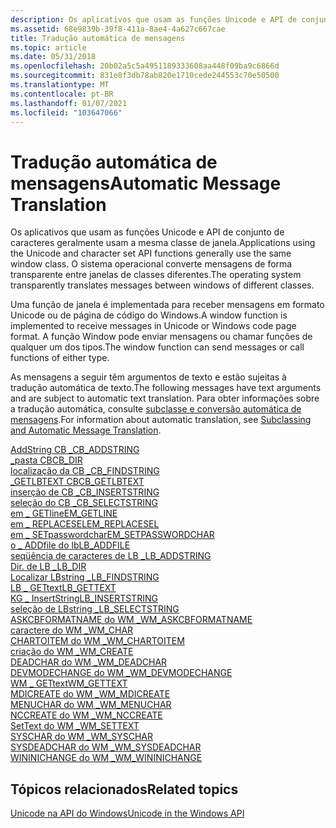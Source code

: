 ```yaml
---
description: Os aplicativos que usam as funções Unicode e API de conjunto de caracteres geralmente usam a mesma classe de janela. O sistema operacional converte mensagens de forma transparente entre janelas de classes diferentes.
ms.assetid: 68e9839b-39f8-411a-8ae4-4a627c667cae
title: Tradução automática de mensagens
ms.topic: article
ms.date: 05/31/2018
ms.openlocfilehash: 20b02a5c5a4951189333608aa448f09ba9c6866d
ms.sourcegitcommit: 831e8f3db78ab820e1710cede244553c70e50500
ms.translationtype: MT
ms.contentlocale: pt-BR
ms.lasthandoff: 01/07/2021
ms.locfileid: "103647066"
---
```

# <a name="automatic-message-translation"></a><span data-ttu-id="2f71d-104">Tradução automática de mensagens</span><span class="sxs-lookup"><span data-stu-id="2f71d-104">Automatic Message Translation</span></span>

<span data-ttu-id="2f71d-105">Os aplicativos que usam as funções Unicode e API de conjunto de caracteres geralmente usam a mesma classe de janela.</span><span class="sxs-lookup"><span data-stu-id="2f71d-105">Applications using the Unicode and character set API functions generally use the same window class.</span></span> <span data-ttu-id="2f71d-106">O sistema operacional converte mensagens de forma transparente entre janelas de classes diferentes.</span><span class="sxs-lookup"><span data-stu-id="2f71d-106">The operating system transparently translates messages between windows of different classes.</span></span>

<span data-ttu-id="2f71d-107">Uma função de janela é implementada para receber mensagens em formato Unicode ou de página de código do Windows.</span><span class="sxs-lookup"><span data-stu-id="2f71d-107">A window function is implemented to receive messages in Unicode or Windows code page format.</span></span> <span data-ttu-id="2f71d-108">A função Window pode enviar mensagens ou chamar funções de qualquer um dos tipos.</span><span class="sxs-lookup"><span data-stu-id="2f71d-108">The window function can send messages or call functions of either type.</span></span>

<span data-ttu-id="2f71d-109">As mensagens a seguir têm argumentos de texto e estão sujeitas à tradução automática de texto.</span><span class="sxs-lookup"><span data-stu-id="2f71d-109">The following messages have text arguments and are subject to automatic text translation.</span></span> <span data-ttu-id="2f71d-110">Para obter informações sobre a tradução automática, consulte [subclasse e conversão automática de mensagens](subclassing-and-automatic-message-translation.md).</span><span class="sxs-lookup"><span data-stu-id="2f71d-110">For information about automatic translation, see [Subclassing and Automatic Message Translation](subclassing-and-automatic-message-translation.md).</span></span>

<dl>

[<span data-ttu-id="2f71d-111">AddString CB \_</span><span class="sxs-lookup"><span data-stu-id="2f71d-111">CB\_ADDSTRING</span></span>](../controls/cb-addstring.md)  
[<span data-ttu-id="2f71d-112">\_pasta CB</span><span class="sxs-lookup"><span data-stu-id="2f71d-112">CB\_DIR</span></span>](../controls/cb-dir.md)  
[<span data-ttu-id="2f71d-113">localização da CB \_</span><span class="sxs-lookup"><span data-stu-id="2f71d-113">CB\_FINDSTRING</span></span>](../controls/cb-findstring.md)  
[<span data-ttu-id="2f71d-114">\_GETLBTEXT CB</span><span class="sxs-lookup"><span data-stu-id="2f71d-114">CB\_GETLBTEXT</span></span>](../controls/cb-getlbtext.md)  
[<span data-ttu-id="2f71d-115">inserção de CB \_</span><span class="sxs-lookup"><span data-stu-id="2f71d-115">CB\_INSERTSTRING</span></span>](../controls/cb-insertstring.md)  
[<span data-ttu-id="2f71d-116">seleção do CB \_</span><span class="sxs-lookup"><span data-stu-id="2f71d-116">CB\_SELECTSTRING</span></span>](../controls/cb-selectstring.md)  
[<span data-ttu-id="2f71d-117">em \_ GETline</span><span class="sxs-lookup"><span data-stu-id="2f71d-117">EM\_GETLINE</span></span>](../controls/em-getline.md)  
[<span data-ttu-id="2f71d-118">em \_ REPLACESEL</span><span class="sxs-lookup"><span data-stu-id="2f71d-118">EM\_REPLACESEL</span></span>](../controls/em-replacesel.md)  
[<span data-ttu-id="2f71d-119">em \_ SETpasswordchar</span><span class="sxs-lookup"><span data-stu-id="2f71d-119">EM\_SETPASSWORDCHAR</span></span>](../controls/em-setpasswordchar.md)  
[<span data-ttu-id="2f71d-120">o \_ ADDfile do lb</span><span class="sxs-lookup"><span data-stu-id="2f71d-120">LB\_ADDFILE</span></span>](../controls/lb-addfile.md)  
[<span data-ttu-id="2f71d-121">seqüência de caracteres de LB \_</span><span class="sxs-lookup"><span data-stu-id="2f71d-121">LB\_ADDSTRING</span></span>](../controls/lb-addstring.md)  
[<span data-ttu-id="2f71d-122">Dir. de LB \_</span><span class="sxs-lookup"><span data-stu-id="2f71d-122">LB\_DIR</span></span>](../controls/lb-dir.md)  
[<span data-ttu-id="2f71d-123">Localizar LBstring \_</span><span class="sxs-lookup"><span data-stu-id="2f71d-123">LB\_FINDSTRING</span></span>](../controls/lb-findstring.md)  
[<span data-ttu-id="2f71d-124">LB \_ GETtext</span><span class="sxs-lookup"><span data-stu-id="2f71d-124">LB\_GETTEXT</span></span>](../controls/lb-gettext.md)  
[<span data-ttu-id="2f71d-125">KG \_ InsertString</span><span class="sxs-lookup"><span data-stu-id="2f71d-125">LB\_INSERTSTRING</span></span>](../controls/lb-insertstring.md)  
[<span data-ttu-id="2f71d-126">seleção de LBstring \_</span><span class="sxs-lookup"><span data-stu-id="2f71d-126">LB\_SELECTSTRING</span></span>](../controls/lb-selectstring.md)  
[<span data-ttu-id="2f71d-127">ASKCBFORMATNAME do WM \_</span><span class="sxs-lookup"><span data-stu-id="2f71d-127">WM\_ASKCBFORMATNAME</span></span>](../dataxchg/wm-askcbformatname.md)  
[<span data-ttu-id="2f71d-128">caractere do WM \_</span><span class="sxs-lookup"><span data-stu-id="2f71d-128">WM\_CHAR</span></span>](../inputdev/wm-char.md)  
[<span data-ttu-id="2f71d-129">CHARTOITEM do WM \_</span><span class="sxs-lookup"><span data-stu-id="2f71d-129">WM\_CHARTOITEM</span></span>](../controls/wm-chartoitem.md)  
[<span data-ttu-id="2f71d-130">criação do WM \_</span><span class="sxs-lookup"><span data-stu-id="2f71d-130">WM\_CREATE</span></span>](../winmsg/wm-create.md)  
[<span data-ttu-id="2f71d-131">DEADCHAR do WM \_</span><span class="sxs-lookup"><span data-stu-id="2f71d-131">WM\_DEADCHAR</span></span>](../inputdev/wm-deadchar.md)  
[<span data-ttu-id="2f71d-132">DEVMODECHANGE do WM \_</span><span class="sxs-lookup"><span data-stu-id="2f71d-132">WM\_DEVMODECHANGE</span></span>](../gdi/wm-devmodechange.md)  
[<span data-ttu-id="2f71d-133">WM \_ GETtext</span><span class="sxs-lookup"><span data-stu-id="2f71d-133">WM\_GETTEXT</span></span>](../winmsg/wm-gettext.md)  
[<span data-ttu-id="2f71d-134">MDICREATE do WM \_</span><span class="sxs-lookup"><span data-stu-id="2f71d-134">WM\_MDICREATE</span></span>](../winmsg/wm-mdicreate.md)  
[<span data-ttu-id="2f71d-135">MENUCHAR do WM \_</span><span class="sxs-lookup"><span data-stu-id="2f71d-135">WM\_MENUCHAR</span></span>](../menurc/wm-menuchar.md)  
[<span data-ttu-id="2f71d-136">NCCREATE do WM \_</span><span class="sxs-lookup"><span data-stu-id="2f71d-136">WM\_NCCREATE</span></span>](../winmsg/wm-nccreate.md)  
[<span data-ttu-id="2f71d-137">SetText do WM \_</span><span class="sxs-lookup"><span data-stu-id="2f71d-137">WM\_SETTEXT</span></span>](../winmsg/wm-settext.md)  
[<span data-ttu-id="2f71d-138">SYSCHAR do WM \_</span><span class="sxs-lookup"><span data-stu-id="2f71d-138">WM\_SYSCHAR</span></span>](../menurc/wm-syschar.md)  
[<span data-ttu-id="2f71d-139">SYSDEADCHAR do WM \_</span><span class="sxs-lookup"><span data-stu-id="2f71d-139">WM\_SYSDEADCHAR</span></span>](../inputdev/wm-sysdeadchar.md)  
[<span data-ttu-id="2f71d-140">WININICHANGE do WM \_</span><span class="sxs-lookup"><span data-stu-id="2f71d-140">WM\_WININICHANGE</span></span>](../winmsg/wm-wininichange.md)  
</dl>

## <a name="related-topics"></a><span data-ttu-id="2f71d-141">Tópicos relacionados</span><span class="sxs-lookup"><span data-stu-id="2f71d-141">Related topics</span></span>

<dl> <dt>

[<span data-ttu-id="2f71d-142">Unicode na API do Windows</span><span class="sxs-lookup"><span data-stu-id="2f71d-142">Unicode in the Windows API</span></span>](unicode-in-the-windows-api.md)
</dt> </dl>

 

 
